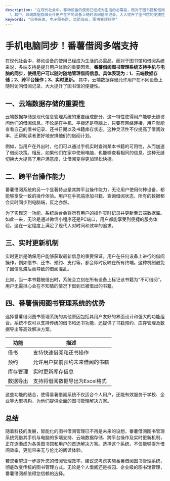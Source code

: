 ```yaml
---
description: "在现代社会中，移动设备的使用已经成为生活的必需品，而对于图书馆和借阅系统来说，多端支持是提升用户体验的重要因素。**番薯借阅图书管理系统支持手机与电脑的同步，使得用户可以随时随地管理借阅信息。具体表现为：1、云端数据存储；2、跨平台操作；3、实时更新。**\
  \ 其中，云端数据存储允许用户在不同设备上随时访问借阅记录，大大提升了图书馆的便捷性。"
keywords: "借书系统, 电子图书馆, 自助借阅, 图书管理软件"
---
```

# 手机电脑同步！番薯借阅多端支持

在现代社会中，移动设备的使用已经成为生活的必需品，而对于图书馆和借阅系统来说，多端支持是提升用户体验的重要因素。**番薯借阅图书管理系统支持手机与电脑的同步，使得用户可以随时随地管理借阅信息。具体表现为：1、云端数据存储；2、跨平台操作；3、实时更新。** 其中，云端数据存储允许用户在不同设备上随时访问借阅记录，大大提升了图书馆的便捷性。

## 一、云端数据存储的重要性

云端数据存储是现代信息管理系统的重要组成部分，这一特性使得用户能够无缝访问他们的借阅信息。不论是在手机、平板还是电脑上，只要有网络连接，用户就能查看自己的借书记录、还书日期以及书籍库存状态。这种灵活性不仅提高了借阅效率，还帮助读者更好地安排他们的借阅计划。

例如，当用户在外出时，他们可以通过手机实时查询某本书籍的可用性，从而加速了借阅决策。相反，如果他们在家中使用电脑，也能够查看相同的信息。这种无缝切换大大提高了用户满意度，让借阅变得更加轻松快捷。

## 二、跨平台操作能力

番薯借阅系统的另一个显著特点是其跨平台操作能力，无论用户使用何种设备，都能够享受一致的操作体验。用户在手机端添加书籍、查询借阅状态，所有的数据都会实时同步到电脑端，反之亦然。

为了实现这一功能，系统后台会将所有用户的操作实时记录并更新至云端数据库。如此一来，无论是通过微信小程序还是PC端口，用户都能享受到便捷的服务体验。这在一定程度上满足了现代人对时间和效率的追求。

## 三、实时更新机制

实时更新是确保用户能够获取最新信息的重要保证。用户在任何设备上进行的借阅操作，例如借书、还书、预约、支付等，都会即时反映在所有终端。这种机制避免了因信息滞后而导致的借阅混乱。

比如，当一本书籍被借出时，系统会立刻在所有设备上标记该书籍为“不可借阅”，用户无需担心会在不知情的情况下借到已被借出的书籍。

## 四、番薯借阅图书管理系统的优势

选择番薯借阅图书管理系统的其他原因包括其用户友好的界面设计和强大的功能组合。系统不仅可以支持传统的借书和还书功能，还提供了书籍预约、库存管理及数据导出等高效解决方案。

| 功能          | 描述                             |
| ------------- | -------------------------------- |
| 借书         | 支持快速借阅和还书操作         |
| 预约         | 允许用户提前预约未来借阅的书籍 |
| 库存管理     | 实时更新库存信息               |
| 数据导出     | 支持将借阅数据导出为Excel格式  |

这些功能的结合，使得番薯借阅系统不仅适合个人用户，还能有效服务于学校、企业等大型机构，为他们提供全面的图书管理解决方案。

## 总结

随着科技的发展，智能化的图书借阅管理已不再是未来的设想，番薯借阅图书管理系统凭借其手机与电脑的多端支持、云端数据存储、跨平台操作及实时更新机制，正在逐渐成为各类图书馆和用户的首选解决方案。选择这个系统，不仅能够提升借阅效率，更能带来无与伦比的阅读体验。

若您希望进一步提升您的借阅管理效率，建议您考虑实施番薯借阅图书管理系统，彻底改变传统的图书管理方式。无论是个人借阅还是校园、企业级的图书馆管理，番薯借阅都值得您信赖的选择。

